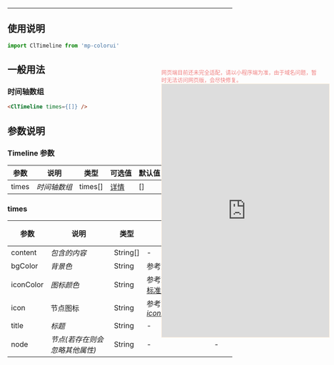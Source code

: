 ****

## 使用说明

```jsx
import ClTimeline from 'mp-colorui'
```



## 一般用法

###	 时间轴数组

```html
<ClTimeline times={[]} />
```



## 参数说明

### Timeline 参数

| 参数  | 说明         | 类型    | 可选值                          | 默认值 |
| ----- | ------------ | ------- | ------------------------------- | ------ |
| times | *时间轴数组* | times[] | [详情](/view/timeline?id=times) | []     |

### times

| 参数      | 说明                           | 类型     | 可选值                                             | 默认值 |
| --------- | ------------------------------ | -------- | -------------------------------------------------- | ------ |
| content   | *包含的内容*                   | String[] | -                                                  | -      |
| bgColor   | *背景色*                       | String   | 参考文档 [默认色](/home/color)                     | -      |
| iconColor | *图标颜色*                     | String   | 参考文档 [默认色-标准色](/home/color?id=标准色)    | -      |
| icon      | 节点图标                       | String   | 参考文档 [Icon-*iconName*](/base/icon?id=iconname) | -      |
| title     | *标题*                         | String   | -                                                  | -      |
| node      | *节点(若存在则会忽略其他属性)* | String   | -                                                  | -      |


<div style="position: fixed; right:10px; top: 5%">
<div style="width: 355px; display: flex; flex-wrap: wrap; justify-content: center; align-items: center; font-size: 12px; color: lightcoral">网页端目前还未完全适配，请以小程序端为准，由于域名问题，暂时无法访问网页版，会尽快修复。</div>
<iframe style="border: 1px solid antiquewhite" src="https://118.25.36.24/#/pages/components/timeline/index" height="568" width="375"></iframe>
</div>

